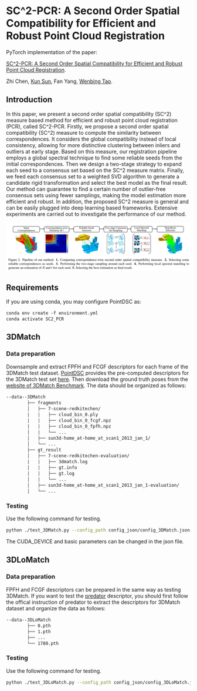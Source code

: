 # SC^2-PCR: A Second Order Spatial Compatibility for Efficient and Robust Point Cloud Registration

PyTorch implementation of the paper:

[SC^2-PCR: A Second Order Spatial Compatibility for Efficient and Robust Point Cloud Registration](https://arxiv.org/abs/2203.14453).

Zhi Chen, [Kun Sun](https://scholar.google.com/citations?user=Ay6kCm4AAAAJ&hl=en), Fan Yang, [Wenbing Tao](https://scholar.google.co.uk/citations?user=jRDPE2AAAAAJ&hl=zh-CN&oi=ao).

## Introduction

In this paper, we present a second order spatial compatibility (SC^2) measure based method for efficient and robust point cloud registration (PCR), called SC^2-PCR. Firstly, we propose a second order spatial compatibility (SC^2) measure to compute the similarity between correspondences. It considers the global compatibility instead of local consistency, allowing for more distinctive clustering between inliers and outliers at early stage. Based on this measure, our registration pipeline employs a global spectral technique to find some reliable seeds from the initial correspondences. Then we design a two-stage strategy to expand each seed to a consensus set based on the SC^2 measure matrix. Finally, we feed each consensus set to a weighted SVD algorithm to generate a candidate rigid transformation and select the best model as the final result. Our method can guarantee to find a certain number of outlier-free consensus sets using fewer samplings, making the model estimation more efficient and robust. In addition, the proposed SC^2 measure is general and can be easily plugged into deep learning based frameworks. Extensive experiments are carried out to investigate the performance of our method.

![](figures/pipeline.png)

## Requirements

If you are using conda, you may configure PointDSC as:

    conda env create -f environment.yml
    conda activate SC2_PCR
    
## 3DMatch

### Data preparation

Downsample and extract FPFH and FCGF descriptors for each frame of the 3DMatch test dataset. [PointDSC](https://github.com/XuyangBai/PointDSC) provides the pre-computed descriptors for the 3DMatch test set [here](https://drive.google.com/file/d/1zuf6NSD3-dHtTpk34iHtxAf8DQx3Y7RH/view?usp=sharing). Then download the ground truth poses from the [website of 3DMatch Benchmark](http://3dmatch.cs.princeton.edu/#geometric-registration-benchmark). The data should be organized as follows:

```
--data--3DMatch                
        ├── fragments                 
        │   ├── 7-scene-redkitechen/
        |   |   ├── cloud_bin_0.ply
        |   |   ├── cloud_bin_0_fcgf.npz
        |   |   ├── cloud_bin_0_fpfh.npz
        │   |   └── ...      
        │   ├── sun3d-home_at-home_at_scan1_2013_jan_1/      
        │   └── ...                
        ├── gt_result                   
        │   ├── 7-scene-redkitechen-evaluation/   
        |   |   ├── 3dmatch.log
        |   |   ├── gt.info
        |   |   ├── gt.log
        │   |   └── ...
        │   ├── sun3d-home_at-home_at_scan1_2013_jan_1-evaluation/
        │   └── ...                               
```

### Testing

Use the following command for testing.

```bash
python ./test_3DMatch.py --config_path config_json/config_3DMatch.json
```

The CUDA_DEVICE and basic parameters can be changed in the json file.

## 3DLoMatch

### Data preparation

FPFH and FCGF descriptors can be prepared in the same way as testing 3DMatch. If you want to test the [predator](https://github.com/prs-eth/OverlapPredator) descriptor, you should first follow the offical instruction of predator to extract the descriptors for 3DMatch dataset and organize the data as follows: 

```
--data--3DLoMatch                
        ├── 0.pth        
        ├── 1.pth                 
        ├── ...  
        └── 1780.pth
```

### Testing

Use the following command for testing.

```bash
python ./test_3DLoMatch.py --config_path config_json/config_3DLoMatch.json
```
